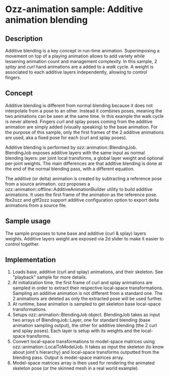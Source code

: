 # Ozz-animation sample: Additive animation blending

## Description

Additive blending is a key concept in run-time animation. Superimposing a movement on top of a playing animation allows to add variety while lessening animation count and management complexity. In this sample, 2 *splay* and *curl* hand animations are a added to a *walk* cycle. A weight is associated to each additive layers independently, allowing to control fingers.

## Concept

Additive blending is different from normal blending because it does not interpolate from a pose to an other. Instead it combines poses, meaning the two animations can be seen at the same time. In this example the walk cycle is never altered. Fingers curl and splay poses coming from the additive animation are simply added (visually speaking) to the base animation. For the purpose of this sample, only the first frames of the 2 additive animations are used, aka a fixed pose for each (curl and splay poses).

Additive blending is performed by ozz::animation::BlendingJob. BlendingJob exposes additive layers with the same input as normal blending layers: per joint local transforms, a global layer weight and optional per-joint weights. The main differences are that additive blending is done at the end of the normal blending pass, with a different equation.

The additive (or delta) animation is created by subtracting a reference pose from a source animation. ozz proposes a ozz::animation::offline::AdditiveAnimationBuilder utility to build additive animations. It uses the first frame of the animation as the reference pose. fbx2ozz and gltf2ozz support additive configuration option to export delta animations from a source file.

## Sample usage

The sample proposes to tune base and additive (curl & splay) layers weights. Additive layers weight are exposed via 2d slider to make it easier to control together.

## Implementation

1. Loads base, additive (curl and splay) animations, and their skeleton. See "playback" sample for more details.
2. At initialization time, the first frame of curl and splay animations are sampled in order to extract their respective local-space transformations. Sampling an additive animation is not different from a standard one. The 2 animations are deleted as only the extracted pose will be used further. 
3. At runtime, base animation is sampled to get skeleton base local-space transformations.
3. Setups ozz::animation::BlendingJob object. BlendingJob takes as input two arrays of BlendingJob::Layer, one for standard blending (base animation sampling output), the other for additive blending (the 2 curl and splay poses). Each layer is setup with its weights and the local-space transforms.
4. Convert local-space transformations to model-space matrices using ozz::animation::LocalToModelJob. It takes as input the skeleton (to know about joint's hierarchy) and local-space transforms outputted from the blending pass. Output is model-space matrices array.
5. Model-space matrices array is then used for rendering the animated skeleton pose (or the skinned mesh in a real world example).
